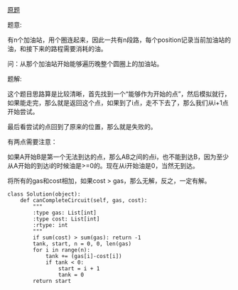 [原题](https://leetcode.com/problems/gas-station)

题意:

有n个加油站，用个圈连起来，因此一共有n段路，每个position记录当前加油站的油，和接下来的路程需要消耗的油。

问：从那个加油站开始能够遍历晚整个圆圈上的加油站。

题解:

这个题目思路算是比较清晰，首先找到一个“能够作为开始的点”，然后模拟就行，如果能走完，那么就是返回这个点，如果到了i点，走不下去了，那么我们从i+1点开始尝试。

最后看尝试的点回到了原来的位置，那么就是失败的。


有两点需要注意：

如果A开始B是第一个无法到达的点，那么AB之间的点i，也不能到达B，因为至少从A开始的到达i的时候油是>=0的。现在从i开始油是0，当然无到达。

将所有的gas和cost相加，如果cost > gas，那么无解，反之，一定有解。

```
class Solution(object):
    def canCompleteCircuit(self, gas, cost):
        """
        :type gas: List[int]
        :type cost: List[int]
        :rtype: int
        """
        if sum(cost) > sum(gas): return -1
        tank, start, n = 0, 0, len(gas)
        for i in range(n):
            tank += (gas[i]-cost[i])
            if tank < 0:
                start = i + 1
                tank = 0
        return start
    
```

